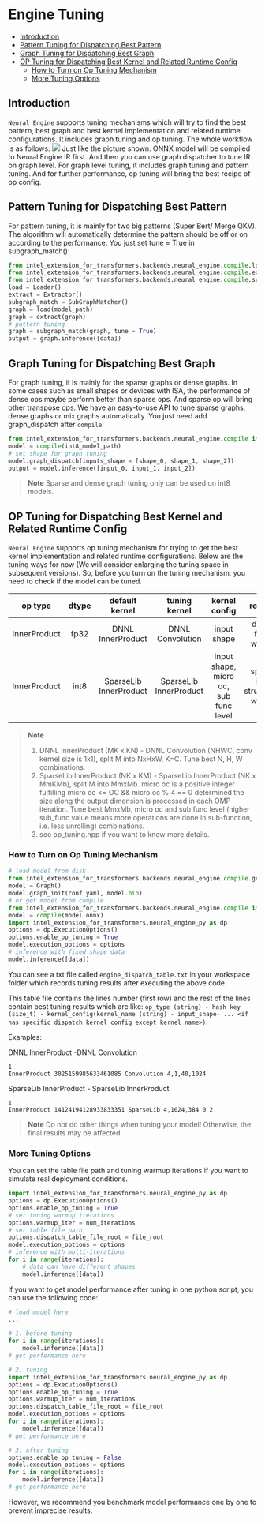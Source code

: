 # Engine Tuning
- [Introduction](#introduction)
- [Pattern Tuning for Dispatching Best Pattern](#pattern-tuning-for-dispatching-best-pattern)
- [Graph Tuning for Dispatching Best Graph](#graph-tuning-for-dispatching-best-graph)
- [OP Tuning for Dispatching Best Kernel and Related Runtime Config](#op-tuning-for-dispatching-best-kernel-and-related-runtime-config)
  - [How to Turn on Op Tuning Mechanism](#how-to-turn-on-op-tuning-mechanism)
  - [More Tuning Options](#more-tuning-options)

## Introduction
`Neural Engine` supports tuning mechanisms which will try to find the best pattern, best graph and best kernel implementation and related runtime configurations. It includes graph tuning and op tuning. The whole workflow is as follows:
![](imgs/engine_dispatcher.png)
Just like the picture shown. ONNX model will be compiled to Neural Engine IR first. And then you can use graph dispatcher to tune IR on graph level. For graph level tuning, it includes graph tuning and pattern tuning. And for further performance, op tuning will bring the best recipe of op config.

## Pattern Tuning for Dispatching Best Pattern
For pattern tuning, it is mainly for two big patterns (Super Bert/ Merge QKV). The algorithm will automatically determine the pattern should be off or on according to the performance. You just set tune = True in subgraph_match():
```python
from intel_extension_for_transformers.backends.neural_engine.compile.loaders.loader import Loader
from intel_extension_for_transformers.backends.neural_engine.compile.extractors.extractor import Extractor
from intel_extension_for_transformers.backends.neural_engine.compile.sub_graph.subgraph_matcher import SubGraphMatcher
load = Loader()
extract = Extractor()
subgraph_match = SubGraphMatcher()
graph = load(model_path)
graph = extract(graph)
# pattern tuning
graph = subgraph_match(graph, tune = True)
output = graph.inference([data])
```
## Graph Tuning for Dispatching Best Graph
For graph tuning, it is mainly for the sparse graphs or dense graphs. In some cases such as small shapes or devices with ISA, the performance of dense ops maybe perform better than sparse ops. And sparse op will bring other transpose ops. We have an easy-to-use API to tune sparse graphs, dense graphs or mix graphs automatically. You just need add graph_dispatch after `compile`:
```python
from intel_extension_for_transformers.backends.neural_engine.compile import compile
model = compile(int8_model_path)
# set shape for graph tuning
model.graph_dispatch(inputs_shape = [shape_0, shape_1, shape_2])
output = model.inference([input_0, input_1, input_2])
```
>**Note** Sparse and dense graph tuning only can be used on int8 models.

## OP Tuning for Dispatching Best Kernel and Related Runtime Config
`Neural Engine` supports op tuning mechanism for trying to get the best kernel implementation and related runtime configurations. Below are the tuning ways for now (We will consider enlarging the tuning space in subsequent versions). So, before you turn on the tuning mechanism, you need to check if the model can be tuned.

| op type | dtype | default kernel | tuning kernel | kernel config | remark |
| :-------: | :-----: | :--------------: | :-------------: | :-------------: | :------: |
| InnerProduct | fp32 | DNNL InnerProduct | DNNL Convolution | input shape | dense fp32 weight |
| InnerProduct | int8 | SparseLib InnerProduct | SparseLib InnerProduct | input shape, micro oc, sub func level | sparse int8 structured weight |

>**Note**
> 1. DNNL InnerProduct (MK x KN) - DNNL Convolution (NHWC, conv kernel size is 1x1), split M into NxHxW, K=C. Tune best N, H, W combinations.
> 2. SparseLib InnerProduct (NK x KM) - SparseLib InnerProduct (NK x MmKMb), split M into MmxMb. micro oc is a positive integer fulfilling micro oc <= OC && micro oc % 4 == 0 determined the size along the output dimension is processed in each OMP iteration. Tune best MmxMb, micro oc and sub func level (higher sub_func value means more operations are done in sub-function, i.e. less unrolling) combinations.
> 3. see op_tuning.hpp if you want to know more details.

### How to Turn on Op Tuning Mechanism

```python
# load model from disk
from intel_extension_for_transformers.backends.neural_engine.compile.graph import Graph
model = Graph()
model.graph_init(conf.yaml, model.bin)
# or get model from compile
from intel_extension_for_transformers.backends.neural_engine.compile import compile
model = compile(model.onnx)
import intel_extension_for_transformers.neural_engine_py as dp
options = dp.ExecutionOptions()
options.enable_op_tuning = True
model.execution_options = options
# inference with fixed shape data
model.inference([data])
```

You can see a txt file called `engine_dispatch_table.txt` in your workspace folder which records tuning results after executing the above code.

This table file contains the lines number (first row) and the rest of the lines contain best tuning results which are like: `op_type (string) - hash key (size_t) - kernel_config(kernel_name (string) - input_shape- ... <if has specific dispatch kernel config except kernel name>)`.

Examples:

DNNL InnerProduct -DNNL Convolution
```text
1
InnerProduct 3025159985633461085 Convolution 4,1,40,1024
```
SparseLib InnerProduct - SparseLib  InnerProduct
```text
1
InnerProduct 14124194128933833351 SparseLib 4,1024,384 0 2
```
>**Note** Do not do other things when tuning your model! Otherwise, the final results may be affected.

### More Tuning Options
You can set the table file path and tuning warmup iterations if you want to simulate real deployment conditions.

```python
import intel_extension_for_transformers.neural_engine_py as dp
options = dp.ExecutionOptions()
options.enable_op_tuning = True
# set tuning warmup iterations
options.warmup_iter = num_iterations
# set table file path
options.dispatch_table_file_root = file_root
model.execution_options = options
# inference with multi-iterations
for i in range(iterations):
    # data can have different shapes
    model.inference([data])
```

If you want to get model performance after tuning in one python script, you can use the following code:

```python
# load model here
...

# 1. before tuning
for i in range(iterations):
    model.inference([data])
# get performance here

# 2. tuning
import intel_extension_for_transformers.neural_engine_py as dp
options = dp.ExecutionOptions()
options.enable_op_tuning = True
options.warmup_iter = num_iterations
options.dispatch_table_file_root = file_root
model.execution_options = options
for i in range(iterations):
    model.inference([data])
# get performance here

# 3. after tuning
options.enable_op_tuning = False
model.execution_options = options
for i in range(iterations):
    model.inference([data])
# get performance here
```

However, we recommend you benchmark model performance one by one to prevent imprecise results.
